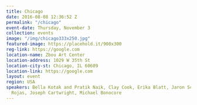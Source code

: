 ```yaml
---
title: Chicago
date: 2016-08-08 12:36:52 Z
permalink: "/chicago"
event-date: Thursday, November 3
collection: events
image: "/img/chicago333x250.jpg"
featured-image: https://placehold.it/900x300
reg-link: https://google.com
location-name: Zbou Art Center
location-address: 1029 W 35th St
location-city-st: Chicago, IL 60609
location-link: https://google.com
layout: event
region: USA
speakers: Bella Kotak and Pratik Naik, Clay Cook, Erika Blatt, Jaron Schneider, Jeff
  Rojas, Joseph Cartwright, Michael Bonocore
---
```

